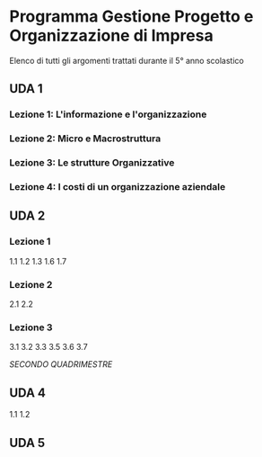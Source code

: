 # Programma Gestione Progetto e Organizzazione di Impresa
Elenco di tutti gli argomenti trattati durante il 5° anno scolastico 


## UDA 1
### Lezione 1: L'informazione e l'organizzazione
### Lezione 2: Micro e Macrostruttura

### Lezione 3: Le strutture Organizzative 

### Lezione 4: I costi di un organizzazione aziendale


## UDA 2
### Lezione 1 
1.1
1.2
1.3
1.6
1.7

### Lezione 2
2.1
2.2

### Lezione 3
3.1
3.2
3.3
3.5
3.6
3.7

*SECONDO QUADRIMESTRE*

## UDA 4

1.1
1.2

## UDA 5
<!--stackedit_data:
eyJoaXN0b3J5IjpbMTQzNjQ2ODY4OCw0MTQ3Njg0ODQsLTY5Mj
k0NDQ2MywtMTg4MTUwMzMzMSwtODQzMTMzOTc2LDIxMTUxMjc2
MF19
-->
